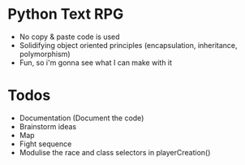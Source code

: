 # Python Text RPG
- No copy & paste code is used
- Solidifying object oriented principles (encapsulation, inheritance, polymorphism)
- Fun, so i'm gonna see what I can make with it

# Todos
- Documentation (Document the code)
- Brainstorm ideas
- Map
- Fight sequence
- Modulise the race and class selectors in playerCreation()
